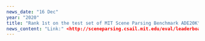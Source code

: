 ```yaml
---
news_date: "16 Dec"
year: "2020"
title: "Rank 1st on the test set of MIT Scene Parsing Benchmark ADE20K"
news_content: "Link:" <http://sceneparsing.csail.mit.edu/eval/leaderboard.php>
---
```

